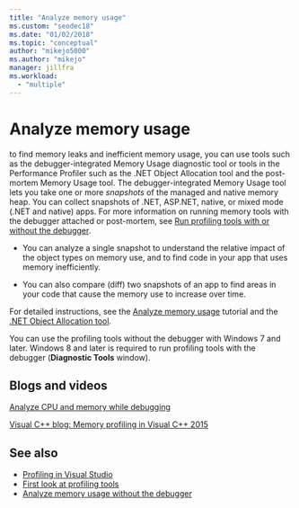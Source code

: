 ```yaml
---
title: "Analyze memory usage"
ms.custom: "seodec18"
ms.date: "01/02/2018"
ms.topic: "conceptual"
author: "mikejo5000"
ms.author: "mikejo"
manager: jillfra
ms.workload:
  - "multiple"
---
```

# Analyze memory usage

to find memory leaks and inefficient memory usage, you can use tools such as the debugger-integrated Memory Usage diagnostic tool or tools in the Performance Profiler such as the .NET Object Allocation tool and the post-mortem Memory Usage tool. The debugger-integrated Memory Usage tool lets you take one or more *snapshots* of the managed and native memory heap. You can collect snapshots of .NET, ASP.NET, native, or mixed mode (.NET and native) apps. For more information on running memory tools with the debugger attached or post-mortem, see [Run profiling tools with or without the debugger](../profiling/running-profiling-tools-with-or-without-the-debugger.md).

- You can analyze a single snapshot to understand the relative impact of the object types on memory use, and to find code in your app that uses memory inefficiently.

- You can also compare (diff) two snapshots of an app to find areas in your code that cause the memory use to increase over time.

For detailed instructions, see the [Analyze memory usage](../profiling/memory-usage.md) tutorial and the [.NET Object Allocation tool](../profiling/dotnet-alloc-tool.md).

You can use the profiling tools without the debugger with Windows 7 and later. Windows 8 and later is required to run profiling tools with the debugger (**Diagnostic Tools** window).

## Blogs and videos

[Analyze CPU and memory while debugging](https://devblogs.microsoft.com/visualstudio/analyze-cpu-memory-while-debugging/)

[Visual C++ blog: Memory profiling in Visual C++ 2015](https://devblogs.microsoft.com/cppblog/memory-profiling-in-visual-c-2015/)

## See also

- [Profiling in Visual Studio](../profiling/index.yml)
- [First look at profiling tools](../profiling/profiling-feature-tour.md)
- [Analyze memory usage without the debugger](../profiling/memory-usage-without-debugging2.md)
